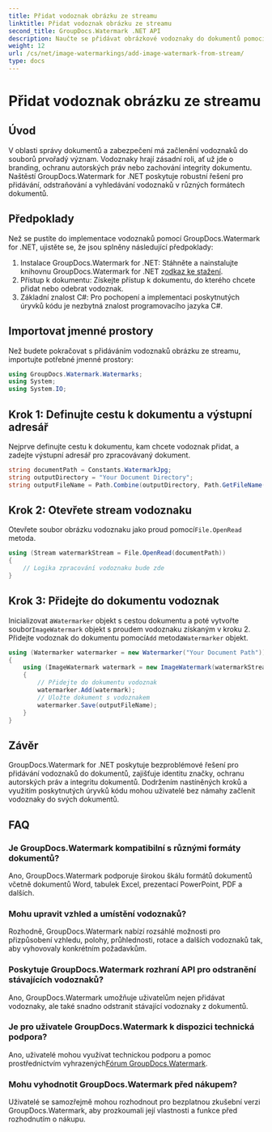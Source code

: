 ```yaml
---
title: Přidat vodoznak obrázku ze streamu
linktitle: Přidat vodoznak obrázku ze streamu
second_title: GroupDocs.Watermark .NET API
description: Naučte se přidávat obrázkové vodoznaky do dokumentů pomocí GroupDocs.Watermark for .NET. Postupujte podle našeho podrobného průvodce pro bezproblémovou integraci vodoznaku.
weight: 12
url: /cs/net/image-watermarkings/add-image-watermark-from-stream/
type: docs
---
```

# Přidat vodoznak obrázku ze streamu

## Úvod
V oblasti správy dokumentů a zabezpečení má začlenění vodoznaků do souborů prvořadý význam. Vodoznaky hrají zásadní roli, ať už jde o branding, ochranu autorských práv nebo zachování integrity dokumentu. Naštěstí GroupDocs.Watermark for .NET poskytuje robustní řešení pro přidávání, odstraňování a vyhledávání vodoznaků v různých formátech dokumentů.
## Předpoklady
Než se pustíte do implementace vodoznaků pomocí GroupDocs.Watermark for .NET, ujistěte se, že jsou splněny následující předpoklady:
1.  Instalace GroupDocs.Watermark for .NET: Stáhněte a nainstalujte knihovnu GroupDocs.Watermark for .NET z[odkaz ke stažení](https://releases.groupdocs.com/Watermark/net/).
2. Přístup k dokumentu: Získejte přístup k dokumentu, do kterého chcete přidat nebo odebrat vodoznak.
3. Základní znalost C#: Pro pochopení a implementaci poskytnutých úryvků kódu je nezbytná znalost programovacího jazyka C#.

## Importovat jmenné prostory
Než budete pokračovat s přidáváním vodoznaků obrázku ze streamu, importujte potřebné jmenné prostory:
```csharp
using GroupDocs.Watermark.Watermarks;
using System;
using System.IO;
```

## Krok 1: Definujte cestu k dokumentu a výstupní adresář
Nejprve definujte cestu k dokumentu, kam chcete vodoznak přidat, a zadejte výstupní adresář pro zpracovávaný dokument.
```csharp
string documentPath = Constants.WatermarkJpg;
string outputDirectory = "Your Document Directory";
string outputFileName = Path.Combine(outputDirectory, Path.GetFileName(documentPath));
```
## Krok 2: Otevřete stream vodoznaku
 Otevřete soubor obrázku vodoznaku jako proud pomocí`File.OpenRead` metoda.
```csharp
using (Stream watermarkStream = File.OpenRead(documentPath))
{
    // Logika zpracování vodoznaku bude zde
}
```
## Krok 3: Přidejte do dokumentu vodoznak
 Inicializovat a`Watermarker` objekt s cestou dokumentu a poté vytvořte soubor`ImageWatermark` objekt s proudem vodoznaku získaným v kroku 2. Přidejte vodoznak do dokumentu pomocí`Add` metoda`Watermarker` objekt.
```csharp
using (Watermarker watermarker = new Watermarker("Your Document Path"))
{
    using (ImageWatermark watermark = new ImageWatermark(watermarkStream))
    {
        // Přidejte do dokumentu vodoznak
        watermarker.Add(watermark);
        // Uložte dokument s vodoznakem
        watermarker.Save(outputFileName);
    }
}
```

## Závěr
GroupDocs.Watermark for .NET poskytuje bezproblémové řešení pro přidávání vodoznaků do dokumentů, zajišťuje identitu značky, ochranu autorských práv a integritu dokumentů. Dodržením nastíněných kroků a využitím poskytnutých úryvků kódu mohou uživatelé bez námahy začlenit vodoznaky do svých dokumentů.
## FAQ
### Je GroupDocs.Watermark kompatibilní s různými formáty dokumentů?
Ano, GroupDocs.Watermark podporuje širokou škálu formátů dokumentů včetně dokumentů Word, tabulek Excel, prezentací PowerPoint, PDF a dalších.
### Mohu upravit vzhled a umístění vodoznaků?
Rozhodně, GroupDocs.Watermark nabízí rozsáhlé možnosti pro přizpůsobení vzhledu, polohy, průhlednosti, rotace a dalších vodoznaků tak, aby vyhovovaly konkrétním požadavkům.
### Poskytuje GroupDocs.Watermark rozhraní API pro odstranění stávajících vodoznaků?
Ano, GroupDocs.Watermark umožňuje uživatelům nejen přidávat vodoznaky, ale také snadno odstranit stávající vodoznaky z dokumentů.
### Je pro uživatele GroupDocs.Watermark k dispozici technická podpora?
 Ano, uživatelé mohou využívat technickou podporu a pomoc prostřednictvím vyhrazených[Fórum GroupDocs.Watermark](https://forum.groupdocs.com/c/watermark/19).
### Mohu vyhodnotit GroupDocs.Watermark před nákupem?
Uživatelé se samozřejmě mohou rozhodnout pro bezplatnou zkušební verzi GroupDocs.Watermark, aby prozkoumali její vlastnosti a funkce před rozhodnutím o nákupu.